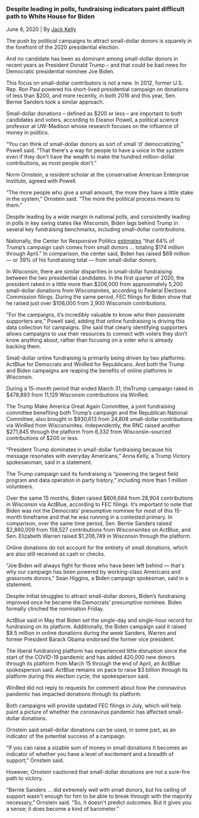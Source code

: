 ### Despite leading in polls, fundraising indicators paint difficult path to White House for Biden

June 8, 2020 | By [Jack Kelly](twitter.com/byjackkelly)

The push by political campaigns to attract small-dollar donors is squarely in the forefront of the 2020 presidential election. 

And no candidate has been as dominant among small-dollar donors in recent years as President Donald Trump – and that could be bad news for Democratic presidential nominee Joe Biden.

This focus on small-dollar contributors is not a new. In 2012, former U.S. Rep. Ron Paul powered his short-lived presidential campaign on donations of less than $200, and more recently, in both 2016 and this year, Sen. Bernie Sanders took a similar approach.

Small-dollar donations – defined as $200 or less – are important to both candidates and voters, according to Eleanor Powell, a political science professor at UW-Madison whose research focuses on the influence of money in politics.

“You can think of small-dollar donors as sort of small ‘d’ democratizing,” Powell said. “That there's a way for people to have a voice in the system even if they don't have the wealth to make the hundred million-dollar contributions, as most people don't.”

Norm Ornstein, a resident scholar at the conservative American Enterprise Institute, agreed with Powell.

“The more people who give a small amount, the more they have a little stake in the system,” Ornstein said. “The more the political process means to them.”

Despite leading by a wide margin in national polls, and consistently leading in polls in key swing states like Wisconsin, Biden lags behind Trump in several key fundraising benchmarks, including small-dollar contributions.

Nationally, the Center for Responsive Politics [estimates](https://www.opensecrets.org/news/2020/05/trump-dominates-small-dollar-fundraising/) “that 64% of Trump’s campaign cash comes from small donors … totaling $174 million through April.” In comparison, the center said, Biden has raised $69 million — or 39% of his fundraising total — from small-dollar donors. 

In Wisconsin, there are similar disparities in small-dollar fundraising between the two presidential candidates. In the first quarter of 2020, the president raked in a little more than $206,000 from approximately 5,200 small-dollar donations from Wisconsinites, according to Federal Elections Commission filings. During the same period, FEC filings for Biden show that he raised just over $106,000 from 2,900 Wisconsin contributions.

“For the campaigns, it’s incredibly valuable to know who their passionate supporters are,” Powell said, adding that online fundraising is driving this data collection for campaigns. She said that clearly identifying supporters allows campaigns to use their resources to connect with voters they don’t know anything about, rather than focusing on a voter who is already backing them.

Small-dollar online fundraising is primarily being driven by two platforms: ActBlue for Democrats and WinRed for Republicans. And both the Trump and Biden campaigns are reaping the benefits of online platforms in Wisconsin. 

During a 15-month period that ended March 31, theTrump campaign raked in $478,893 from 11,129 Wisconsin contributions via WinRed.

The Trump Make America Great Again Committee, a joint fundraising committee benefiting both Trump’s campaign and the Republican National Committee, also brought in $930,613 from 24,808 small-dollar contributions via WinRed from Wisconsinites. Independently, the RNC raised another $271,845 through the platform from 6,332 from Wisconsin-sourced contributions of $200 or less.

“President Trump dominates in small-dollar fundraising because his message resonates with everyday Americans,” Anna Kelly, a Trump Victory spokeswoman, said in a statement.

The Trump campaign said its fundraising is “powering the largest field program and data operation in party history,” including more than 1 million volunteers. 

Over the same 15 months, Biden raised $806,684 from 28,904 contributions in Wisconsin via ActBlue, according to FEC filings. It’s important to note that Biden was not the Democrats’ presumptive nominee for most of this 15-month timeframe and that he was running in a contested primary. In comparison, over the same time period, Sen. Bernie Sanders raised $2,860,009 from 158,527 contributions from Wisconsinites on ActBlue, and Sen. Elizabeth Warren raised $1,206,749 in Wisconsin through the platform.

<div class="flourish-embed flourish-chart" data-src="visualisation/2729399" data-url="https://flo.uri.sh/visualisation/2729399/embed"><script src="https://public.flourish.studio/resources/embed.js"></script></div>

Online donations do not account for the entirety of small donations, which are also still received as cash or checks.

“Joe Biden will always fight for those who have been left behind — that's why our campaign has been powered by working-class Americans and grassroots donors,” Sean Higgins, a Biden campaign spokesman, said in a statement.

Despite initial struggles to attract small-dollar donors, Biden’s fundraising improved once he became the Democrats’ presumptive nominee. Biden formally clinched the nomination Friday.

ActBlue said in May that Biden set the single-day and single-hour record for fundraising on its platform. Additionally, the Biden campaign said it raised $8.5 million in online donations during the week Sanders, Warren and former President Barack Obama endorsed the former vice president.

The liberal fundraising platform has experienced little disruption since the start of the COVID-19 pandemic and has added 420,000 new donors through its platform from March 15 through the end of April, an ActBlue spokesperson said. ActBlue remains on pace to raise $3 billion through its platform during this election cycle, the spokesperson said. 

WinRed did not reply to requests for comment about how the coronavirus pandemic has impacted donations through its platform.

Both campaigns will provide updated FEC filings in July, which will help paint a picture of whether the coronavirus pandemic has affected small-dollar donations.

Ornstein said small-dollar donations can be used, in some part, as an indicator of the potential success of a campaign. 

“If you can raise a sizable sum of money in small donations it becomes an indicator of whether you have a level of excitement and a breadth of support,” Ornstein said.  

However, Ornstein cautioned that small-dollar donations are not a sure-fire path to victory. 

“Bernie Sanders ... did extremely well with small donors, but his ceiling of support wasn't enough for him to be able to break through with the majority necessary,” Ornstein said. “So, it doesn't predict outcomes. But it gives you a sense; it does become a kind of barometer.”

